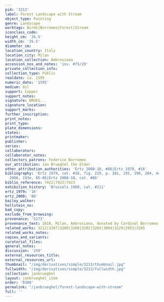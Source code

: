 ```yaml
---
pid: '3213'
label: Forest Landscape with Stream
object_type: Painting
genre: Landscape
worktags: Birds|Borromeo|Forest|Stream
iconclass_code:
height_cm: '26.5'
width_cm: '35.5'
diameter_cm:
location_country: Italy
location_city: Milan
location_collection: Ambrosiana
accession_nos_and_notes: 'inv. #75/29'
private_collection_info:
collection_type: Public
realdate: ca. 1595
numeric_date: '1595'
medium: Oil
support: Copper
support_notes:
signature: BRUEG...
signature_location:
support_marks:
further_inscription:
print_notes:
print_type:
plate_dimensions:
states:
printmaker:
publisher:
series:
collaborators:
collaborator_notes:
collectors_patrons: Federico Borromeo
our_attribution: Jan Brueghel the Elder
other_attribution_authorities: 'Ertz 2008-10, #86|Ertz 1979, #16'
bibliography: 'Ertz 1979, cat. #16, fig. 229, p. 101, 195, 198, 204, 448|Pijl in Ambrosiana
  2006, 193e, 85-86|Ertz 2008-10, cat. #86'
biblio_reference: 7421|7422|7423
exhibition_history: 'Brussels 1980, cat. #111'
ertz_1979: '16'
ertz_2008: '86'
bailey_walker:
hollstein_no:
bad_copy:
exclude_from_browsing:
provenance: '5273'
provenance_text: 1618, Milan, Ambrosiana, donated by Cardinal Borromeo
related_works: 3212|3207|3200|3288|3202|3203|3004|3229|2953|3205
related_works_notes:
copies_and_variants:
curatorial_files:
general_notes:
discussion: '259'
external_resources_title:
external_resources_url:
thumbnail: "/img/derivatives/simple/3213/thumbnail.jpg"
fullwidth: "/img/derivatives/simple/3213/fullwidth.jpg"
collection: janbrueghel
layout: janbrueghel_item
order: '0300'
permalink: "/janbrueghel/forest-landscape-with-stream"
full: ''
---
```

